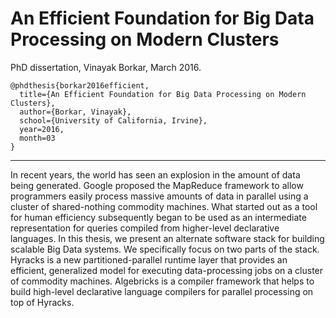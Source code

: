 An Efficient Foundation for Big Data Processing on Modern Clusters
==================================================================

PhD dissertation, Vinayak Borkar, March 2016.

```
@phdthesis{borkar2016efficient,
  title={An Efficient Foundation for Big Data Processing on Modern Clusters},
  author={Borkar, Vinayak},
  school={University of California, Irvine},
  year=2016,
  month=03
}
```

---

In recent years, the world has seen an explosion in the amount of data being generated. Google proposed the MapReduce framework to allow programmers easily process massive amounts of data in parallel using a cluster of shared-nothing commodity machines. What started out as a tool for human efficiency subsequently began to be used as an intermediate representation for queries compiled from higher-level declarative languages. In this thesis, we present an alternate software stack for building scalable Big Data systems. We specifically focus on two parts of the stack. Hyracks is a new partitioned-parallel runtime layer that provides an efficient, generalized model for executing data-processing jobs on a cluster of commodity machines. Algebricks is a compiler framework that helps to build high-level declarative language compilers for parallel processing on top of Hyracks.
